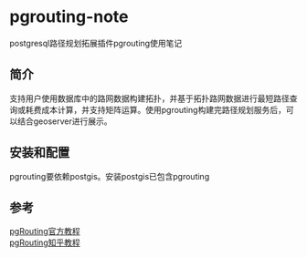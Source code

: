 # pgrouting-note
postgresql路径规划拓展插件pgrouting使用笔记

## 简介
支持用户使用数据库中的路网数据构建拓扑，并基于拓扑路网数据进行最短路径查询或耗费成本计算，并支持矩阵运算。使用pgrouting构建完路径规划服务后，可以结合geoserver进行展示。

## 安装和配置
pgrouting要依赖postgis。安装postgis已包含pgrouting

## 参考
[pgRouting官方教程](https://docs.pgrouting.org/3.0/en/sampledata.html)   
[pgRouting知乎教程](https://zhuanlan.zhihu.com/p/121655755)